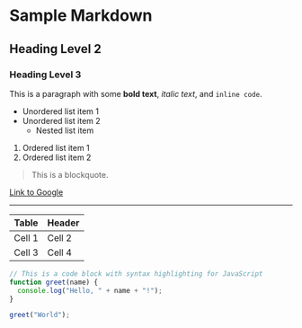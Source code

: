 # Sample Markdown

## Heading Level 2

### Heading Level 3

This is a paragraph with some **bold text**, *italic text*, and `inline code`.

- Unordered list item 1
- Unordered list item 2
  - Nested list item

1. Ordered list item 1
2. Ordered list item 2

> This is a blockquote.

[Link to Google](https://www.google.com)

---

| Table | Header |
|-------|--------|
| Cell 1 | Cell 2 |
| Cell 3 | Cell 4 |

```javascript
// This is a code block with syntax highlighting for JavaScript
function greet(name) {
  console.log("Hello, " + name + "!");
}

greet("World");
````
